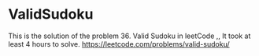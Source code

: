 # ValidSudoku

This is the solution of the problem 36. Valid Sudoku in leetCode ,, 
It took at least 4 hours to solve.
https://leetcode.com/problems/valid-sudoku/
